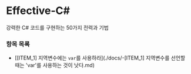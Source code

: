 # Effective-C#
강력한 C# 코드를 구현하는 50가지 전력과 기법

### 항목 목록

- [[ITEM_1] 지역변수에는 `var`를 사용하라](./docs/-[ITEM_1] 지역변수를 선언할 때는 'var'를 사용하는 것이 낫다.md)
